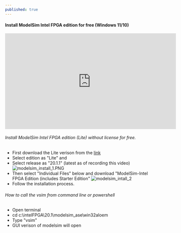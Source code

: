 ```yaml
---
published: true
---
```

#### Install ModelSim Intel FPGA edition for free (Windows 11/10)
<iframe width="560" height="315" src="https://www.youtube.com/embed/drvAa9gzD2E" title="YouTube video player" frameborder="0" allow="accelerometer; autoplay; clipboard-write; encrypted-media; gyroscope; picture-in-picture" allowfullscreen></iframe>

###### Install ModelSim Intel FPGA edition (Lite) without license for free.
 - First download the Lite verison from the [link](http://gestyy.com/epSGsV)
 - Select edition as "Lite" and
 - Select release as "20.1.1" (latest as of recording this video)
 ![modelsim_install_1.PNG]({{site.baseurl}}/_posts/modelsim_install_1.PNG)
 - Then select "Individual Files" below and download "ModelSim-Intel FPGA Edition (includes Starter Edition"
 ![modelsim_intall_2]({{site.baseurl}}/modelsim_install_2.png)
 - Follow the installation process.
 
###### How to call the vsim from command line or powershell
 - Open terminal
 - cd c:\intelFPGA\20.1\modelsim_ase\win32aloem
 - Type "vsim"
 - GUI verison of modelsim will open
